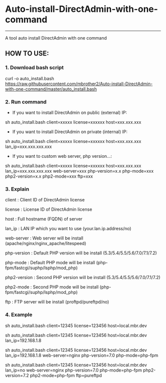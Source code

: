 # Auto-install-DirectAdmin-with-one-command
---
A tool auto install DirectAdmin with one command

## HOW TO USE:
### 1. Download bash script

curl -o auto_install.bash https://raw.githubusercontent.com/mbrother2/Auto-install-DirectAdmin-with-one-command/master/auto_install.bash

### 2. Run command 
+ If you want to install DirectAdmin on public (external) IP:

sh auto_install.bash client=xxxxx license=xxxxxx host=xxx.xxx.xxx

+ If you want to install DirectAdmin on private (internal) IP:

sh auto_install.bash client=xxxxx license=xxxxxx host=xxx.xxx.xxx lan_ip=xxx.xxx.xxx.xxx

+ If you want to custom web server, php version...:

sh auto_install.bash client=xxxxx license=xxxxxx host=xxx.xxx.xxx lan_ip=xxx.xxx.xxx.xxx web-server=xxx php-version=x.x php-mode=xxx php2-version=x.x php2-mode=xxx ftp=xxx

### 3. Explain

client       : Client ID of DirectAdmin license

license      : License ID of DirectAdmin license

host         : Full hostname (FQDN) of server

lan_ip       : LAN IP which you want to use (your.lan.ip.address/no)

web-server   : Web server will be install (apache/nginx/nginx_apache/litespeed)

php-version  : Default PHP version will be install (5.3/5.4/5.5/5.6/7.0/7.1/7.2)

php-mode     : Default PHP mode will be install (php-fpm/fastcgi/suphp/lsphp/mod_php)

php2-version : Second PHP version will be install (5.3/5.4/5.5/5.6/7.0/7.1/7.2)

php2-mode    : Second PHP mode will be install (php-fpm/fastcgi/suphp/lsphp/mod_php)

ftp          : FTP server will be install (proftpd/pureftpd/no)

### 4. Example

sh auto_install.bash client=12345 license=123456 host=local.mbr.dev

sh auto_install.bash client=12345 license=123456 host=local.mbr.dev lan_ip=192.168.1.8 

sh auto_install.bash client=12345 license=123456 host=local.mbr.dev lan_ip=192.168.1.8 web-server=nginx php-version=7.0 php-mode=php-fpm

sh auto_install.bash client=12345 license=123456 host=local.mbr.dev lan_ip=no web-server=nginx php-version=7.0 php-mode=php-fpm php2-version=7.2 php2-mode=php-fpm ftp=pureftpd
